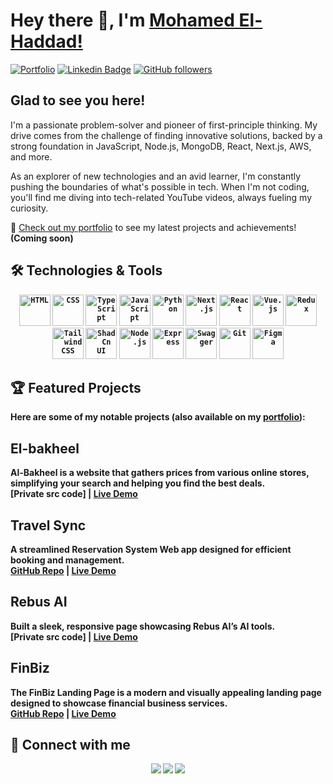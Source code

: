 # Hey there 👋, I'm [Mohamed El-Haddad!](https://github.com/Haddad308/)

[![Portfolio](https://img.shields.io/badge/-Portfolio-4285F4?style=flat-square&logo=google-chrome&logoColor=white)](https://your-portfolio-url.com)
[![Linkedin Badge](https://img.shields.io/badge/-LinkedIn-0e76a8?style=flat-square&logo=Linkedin&logoColor=white)](https://linkedin.com/in/haddad308)
[![GitHub followers](https://img.shields.io/github/followers/Haddad308?label=Follow&style=social)](https://github.com/Haddad308)

## Glad to see you here! 

I'm a passionate problem-solver and pioneer of first-principle thinking. My drive comes from the challenge of finding innovative solutions, backed by a strong foundation in JavaScript, Node.js, MongoDB, React, Next.js, AWS, and more.

As an explorer of new technologies and an avid learner, I'm constantly pushing the boundaries of what's possible in tech. When I'm not coding, you'll find me diving into tech-related YouTube videos, always fueling my curiosity.

📂 [Check out my portfolio](https://your-portfolio-url.com) to see my latest projects and achievements! <b>(Coming soon)<b/>

## 🛠️ Technologies & Tools

<div align="center">
	<code><img width="50" src="https://user-images.githubusercontent.com/25181517/192158954-f88b5814-d510-4564-b285-dff7d6400dad.png" alt="HTML" title="HTML"/></code>
	<code><img width="50" src="https://user-images.githubusercontent.com/25181517/183898674-75a4a1b1-f960-4ea9-abcb-637170a00a75.png" alt="CSS" title="CSS"/></code>
	<code><img width="50" src="https://user-images.githubusercontent.com/25181517/183890598-19a0ac2d-e88a-4005-a8df-1ee36782fde1.png" alt="TypeScript" title="TypeScript"/></code>
	<code><img width="50" src="https://user-images.githubusercontent.com/25181517/117447155-6a868a00-af3d-11eb-9cfe-245df15c9f3f.png" alt="JavaScript" title="JavaScript"/></code>
	<code><img width="50" src="https://user-images.githubusercontent.com/25181517/183423507-c056a6f9-1ba8-4312-a350-19bcbc5a8697.png" alt="Python" title="Python"/></code>
	<code><img width="50" src="https://github.com/marwin1991/profile-technology-icons/assets/136815194/5f8c622c-c217-4649-b0a9-7e0ee24bd704" alt="Next.js" title="Next.js"/></code>
	<code><img width="50" src="https://user-images.githubusercontent.com/25181517/183897015-94a058a6-b86e-4e42-a37f-bf92061753e5.png" alt="React" title="React"/></code>
	<code><img width="50" src="https://user-images.githubusercontent.com/25181517/117448124-a2da9800-af3e-11eb-85d2-bd1b69b65603.png" alt="Vue.js" title="Vue.js"/></code>
	<code><img width="50" src="https://user-images.githubusercontent.com/25181517/187896150-cc1dcb12-d490-445c-8e4d-1275cd2388d6.png" alt="Redux" title="Redux"/></code>
	<code><img width="50" src="https://user-images.githubusercontent.com/25181517/202896760-337261ed-ee92-4979-84c4-d4b829c7355d.png" alt="Tailwind CSS" title="Tailwind CSS"/></code>
	<code><img width="50" src="https://github.com/user-attachments/assets/e4bd419a-2a4a-459a-ba9a-d3324e693c4d" alt="ShadCn UI" title="ShadCn UI"/></code>
	<code><img width="50" src="https://user-images.githubusercontent.com/25181517/183568594-85e280a7-0d7e-4d1a-9028-c8c2209e073c.png" alt="Node.js" title="Node.js"/></code>
	<code><img width="50" src="https://user-images.githubusercontent.com/25181517/183859966-a3462d8d-1bc7-4880-b353-e2cbed900ed6.png" alt="Express" title="Express"/></code>
	<code><img width="50" src="https://user-images.githubusercontent.com/25181517/186711335-a3729606-5a78-4496-9a36-06efcc74f800.png" alt="Swagger" title="Swagger"/></code>
	<code><img width="50" src="https://user-images.githubusercontent.com/25181517/192108372-f71d70ac-7ae6-4c0d-8395-51d8870c2ef0.png" alt="Git" title="Git"/></code>
	<code><img width="50" src="https://user-images.githubusercontent.com/25181517/189715289-df3ee512-6eca-463f-a0f4-c10d94a06b2f.png" alt="Figma" title="Figma"/></code>
</div>

## 🏆 Featured Projects

Here are some of my notable projects (also available on my [portfolio](https://your-portfolio-url.com)):

## El-bakheel
Al-Bakheel is a website that gathers prices from various online stores, simplifying your search and helping you find the best deals.
<br/>
[Private src code] | [Live Demo](https://el-bakheel.vercel.app/en)

## Travel Sync
A streamlined Reservation System Web app designed for efficient booking and management.
<br/>
[GitHub Repo](https://github.com/Haddad308/TravelSync) | [Live Demo](https://travel-sync.vercel.app/login?returnTo=%2F)

## Rebus AI
Built a sleek, responsive page showcasing Rebus AI’s AI tools.
<br/>
[Private src code] | [Live Demo](https://app.rebusai.com/)


## FinBiz
The FinBiz Landing Page is a modern and visually appealing landing page designed to showcase financial business services.
<br/>
[GitHub Repo](https://github.com/Haddad308/FinBiz) | [Live Demo](https://fin-biz.vercel.app/en)

## 🤝 Connect with me

<p align="center">
<a href="https://your-portfolio-url.com"><img src="https://img.shields.io/badge/-Portfolio-4285F4?style=flat&logo=google-chrome&logoColor=white"/></a>
<a href="https://linkedin.com/in/haddad308"><img src="https://img.shields.io/badge/-Mohamed%20El%20Haddad-0077B5?style=flat&logo=Linkedin&logoColor=white"/></a>
<a href="mailto:melhaddad308@gmail.com"><img src="https://img.shields.io/badge/-melhaddad308@gmail.com-D14836?style=flat&logo=Gmail&logoColor=white"/></a>
</p>

